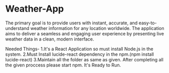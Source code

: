 # Weather-App
The primary goal is to provide users with instant, accurate, and easy-to-understand weather information for any location worldwide. The application aims to deliver a seamless and engaging user experience by presenting live weather data in a clean, modern interface.


Needed Things-
1.It's a React Application so must install Node.js in the system.
2.Must Install lucide-react dependency in the npm.(npm install lucide-react)
3.Maintain all the folder as same as given.
After completing all the given proccess please start npm.
It's Ready to Run.
